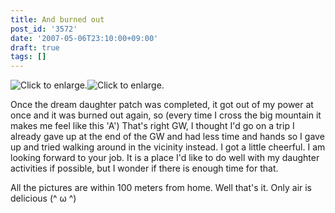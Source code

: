 ```yaml
---
title: And burned out
post_id: '3572'
date: '2007-05-06T23:10:00+09:00'
draft: true
tags: []
---
```


![Click to enlarge.](https://danmaq.com/image/mixi/2007/425725839_103_s.jpg)![Click to enlarge.](https://danmaq.com/image/mixi/2007/425725839_254_s.jpg)

Once the dream daughter patch was completed, it got out of my power at once and it was burned out again, so (every time I cross the big mountain it makes me feel like this 'A') That's right GW, I thought I'd go on a trip I already gave up at the end of the GW and had less time and hands so I gave up and tried walking around in the vicinity instead. I got a little cheerful. I am looking forward to your job. It is a place I'd like to do well with my daughter activities if possible, but I wonder if there is enough time for that.

All the pictures are within 100 meters from home. Well that's it. Only air is delicious (^ ω ^)
